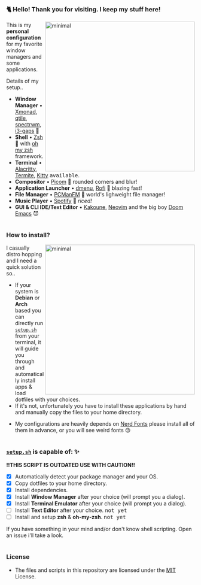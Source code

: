 #
### 🐈 Hello! Thank you for visiting. I keep my stuff here! <img alt="" align="right" src="https://flat.badgen.net/gitlab/stars/bw3u/dotfiles"/>

<a href="https://i.imgur.com/jOQRlHg.jpg">
  <img src="https://i.imgur.com/jOQRlHg.jpg" alt="minimal" align="right" width="400px"/>
</a>

This is my **personal configuration** for my favorite window managers and some applications.

Details of my setup..

- **Window Manager**               • [Xmonad](https://xmonad.org/), [qtile](http://www.qtile.org/), [spectrwm](https://github.com/conformal/spectrwm), [i3-gaps](https://github.com/Airblader/i3) 🎨
- **Shell**                        • [Zsh](https://www.zsh.org/) 🐚 with [oh my zsh](https://github.com/ohmyzsh/ohmyzsh) framework.
- **Terminal**                     • [Alacritty](https://github.com/alacritty/alacritty), [Termite](https://github.com/thestinger/termite), [Kitty](https://sw.kovidgoyal.net/kitty/) <kbd>available</kbd>.
- **Compositor**                   • [Picom](https://github.com/yshui/picom) 🍩 rounded corners and blur!
- **Application Launcher**         • [dmenu](https://tools.suckless.org/dmenu/), [Rofi](https://github.com/davatorium/rofi) 🚀 blazing fast!
- **File Manager**                 • [PCManFM](https://wiki.lxde.org/en/PCManFM) 🔖 world's lighweight file manager!
- **Music Player**                 • [Spotify](https://www.spotify.com/us/download/linux/) 🍚 *riced!*
- **GUI & CLI IDE/Text Editor**    • [Kakoune](https://kakoune.org/), [Neovim](https://neovim.io/) and the big boy [Doom Emacs](https://github.com/hlissner/doom-emacs) 😈

#
### How to install? <img alt="" align="right" src="https://flat.badgen.net/gitlab/issues/bw3u/dotfiles"/>

<a href="https://i.imgur.com/dyrSZLH.png">
  <img src="https://i.imgur.com/dyrSZLH.png" alt="minimal" align="right" width="400px"/>
</a>

I casually distro hopping and I need a quick solution so..

- If your system is **Debian** or **Arch** based you can directly run [`setup.sh`](setup.sh) from your terminal, it will guide you through and automatically install apps & load dotfiles with your choices.
- If it's not, unfortunately you have to install these applications by hand and manually copy the files to your home directory.

* My configurations are heavily depends on [Nerd Fonts](https://www.nerdfonts.com/) please install all of them in advance, or you will see weird fonts 😓

#
### [`setup.sh`](setup.sh) is capable of: ✨

**!!THIS SCRIPT IS OUTDATED USE WITH CAUTION!!**

- [x] Automatically detect your package manager and your OS.
- [x] Copy dotfiles to your home directory.
- [x] Install dependencies.
- [x] Install **Window Manager** after your choice (will prompt you a dialog).
- [x] Install **Terminal Emulator** after your choice (will prompt you a dialog).
- [ ] Install **Text Editor** after your choice. <kbd>not yet</kbd>
- [ ] Install and setup **zsh** & **oh-my-zsh**. <kbd>not yet</kbd>

If you have something in your mind and/or don't know shell scripting. Open an issue i'll take a look.

#
### License <img alt="" align="right" src="https://flat.badgen.net/badge/license/MIT/blue"/>

- The files and scripts in this repository are licensed under the [MIT](LICENSE.md) License.
